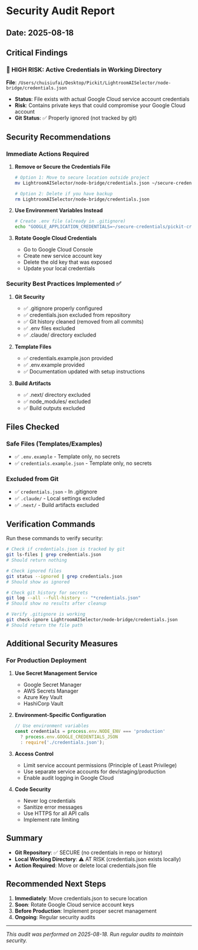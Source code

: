 # Security Audit Report

## Date: 2025-08-18

## Critical Findings

### 🔴 HIGH RISK: Active Credentials in Working Directory

**File**: `/Users/chuisiufai/Desktop/Pickit/LightroomAISelector/node-bridge/credentials.json`
- **Status**: File exists with actual Google Cloud service account credentials
- **Risk**: Contains private keys that could compromise your Google Cloud account
- **Git Status**: ✅ Properly ignored (not tracked by git)

## Security Recommendations

### Immediate Actions Required

1. **Remove or Secure the Credentials File**
   ```bash
   # Option 1: Move to secure location outside project
   mv LightroomAISelector/node-bridge/credentials.json ~/secure-credentials/pickit-credentials.json
   
   # Option 2: Delete if you have backup
   rm LightroomAISelector/node-bridge/credentials.json
   ```

2. **Use Environment Variables Instead**
   ```bash
   # Create .env file (already in .gitignore)
   echo "GOOGLE_APPLICATION_CREDENTIALS=~/secure-credentials/pickit-credentials.json" > LightroomAISelector/node-bridge/.env
   ```

3. **Rotate Google Cloud Credentials**
   - Go to Google Cloud Console
   - Create new service account key
   - Delete the old key that was exposed
   - Update your local credentials

### Security Best Practices Implemented ✅

1. **Git Security**
   - ✅ .gitignore properly configured
   - ✅ credentials.json excluded from repository
   - ✅ Git history cleaned (removed from all commits)
   - ✅ .env files excluded
   - ✅ .claude/ directory excluded

2. **Template Files**
   - ✅ credentials.example.json provided
   - ✅ .env.example provided
   - ✅ Documentation updated with setup instructions

3. **Build Artifacts**
   - ✅ .next/ directory excluded
   - ✅ node_modules/ excluded
   - ✅ Build outputs excluded

## Files Checked

### Safe Files (Templates/Examples)
- ✅ `.env.example` - Template only, no secrets
- ✅ `credentials.example.json` - Template only, no secrets

### Excluded from Git
- ✅ `credentials.json` - In .gitignore
- ✅ `.claude/` - Local settings excluded
- ✅ `.next/` - Build artifacts excluded

## Verification Commands

Run these commands to verify security:

```bash
# Check if credentials.json is tracked by git
git ls-files | grep credentials.json
# Should return nothing

# Check ignored files
git status --ignored | grep credentials.json
# Should show as ignored

# Check git history for secrets
git log --all --full-history -- "*credentials.json"
# Should show no results after cleanup

# Verify .gitignore is working
git check-ignore LightroomAISelector/node-bridge/credentials.json
# Should return the file path
```

## Additional Security Measures

### For Production Deployment

1. **Use Secret Management Service**
   - Google Secret Manager
   - AWS Secrets Manager
   - Azure Key Vault
   - HashiCorp Vault

2. **Environment-Specific Configuration**
   ```javascript
   // Use environment variables
   const credentials = process.env.NODE_ENV === 'production' 
     ? process.env.GOOGLE_CREDENTIALS_JSON
     : require('./credentials.json');
   ```

3. **Access Control**
   - Limit service account permissions (Principle of Least Privilege)
   - Use separate service accounts for dev/staging/production
   - Enable audit logging in Google Cloud

4. **Code Security**
   - Never log credentials
   - Sanitize error messages
   - Use HTTPS for all API calls
   - Implement rate limiting

## Summary

- **Git Repository**: ✅ SECURE (no credentials in repo or history)
- **Local Working Directory**: ⚠️ AT RISK (credentials.json exists locally)
- **Action Required**: Move or delete local credentials.json file

## Recommended Next Steps

1. **Immediately**: Move credentials.json to secure location
2. **Soon**: Rotate Google Cloud service account keys
3. **Before Production**: Implement proper secret management
4. **Ongoing**: Regular security audits

---

*This audit was performed on 2025-08-18. Run regular audits to maintain security.*